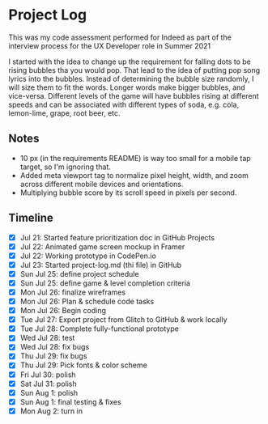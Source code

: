 # Project Log

This was my code assessment performed for Indeed as part of the interview process for the UX Developer role in Summer 2021

I started with the idea to change up the requirement for falling dots to be rising bubbles tha you would pop. That lead to the idea of putting pop song lyrics into the bubbles. Instead of determining the bubble size randomly, I will size them to fit the words. Longer words make bigger bubbles, and vice-versa. Different levels of the game will have bubbles rising at different speeds and can be associated with different types of soda, e.g. cola, lemon-lime, grape, root beer, etc.

## Notes
- 10 px (in the requirements README) is way too small for a mobile tap target, so I'm ignoring that.
- Added meta viewport tag to normalize pixel height, width, and zoom across different mobile devices and orientations.
- Multiplying bubble score by its scroll speed in pixels per second.

## Timeline
- [x] Jul 21: Started feature prioritization doc in GitHub Projects
- [x] Jul 22: Animated game screen mockup in Framer
- [x] Jul 22: Working prototype in CodePen.io
- [x] Jul 23: Started project-log.md (thi file) in GitHub
- [x] Sun Jul 25: define project schedule
- [x] Sun Jul 25: define game & level completion criteria
- [x] Mon Jul 26: finalize wireframes
- [x] Mon Jul 26: Plan & schedule code tasks
- [x] Mon Jul 26: Begin coding
- [x] Tue Jul 27: Export project from Glitch to GitHub & work locally
- [x] Tue Jul 28: Complete fully-functional prototype
- [x] Wed Jul 28: test
- [x] Wed Jul 28: fix bugs
- [x] Thu Jul 29: fix bugs
- [x] Thu Jul 29: Pick fonts & color scheme
- [x] Fri Jul 30: polish
- [x] Sat Jul 31: polish
- [x] Sun Aug 1: polish 
- [x] Sun Aug 1: final testing & fixes
- [x] Mon Aug 2: turn in 

